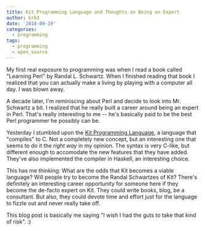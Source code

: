 ```yaml
---
title: Kit Programming Language and Thoughts on Being an Expert
author: brb3
date: '2018-09-19'
categories:
  - programming
tags:
  - programming
  - open_source
---
```


My first real exposure to programming was when I read a book called "Learning
Perl" by Randal L. Schwartz. When I finished reading that book I realized that
you can actually make a living by playing with a computer all day. I was blown
away.

A decade later, I'm reminiscing about Perl and decide to look into Mr. Schwartz
a bit. I realized that he really built a career around being an expert in Perl.
That's really interesting to me -- he's basically paid to be the best Perl
programmer he possibly can be.

Yesterday I stumbled upon the [Kit Programming
Language](https://www.kitlang.org/), a language that "compiles" to C. Not a
completely new concept, but an interesting one that seems to do it the _right
way_ in my opinion. The syntax is very C-like, but different enough to
accomodate the new features that they have added. They've also implemented the
compiler in Haskell, an interesting choice.

This has me thinking: What are the odds that Kit becomes a viable language? Will
people try to become the Randal Schwartzes of Kit? There's definitely an
interesting career opportunity for someone here if they become the de-facto
expert on Kit. They could write books, blog, be a consultant. But also, they
could devote time and effort just for the language to fizzle out and never
really take off.

This blog post is basically me saying "I wish I had the guts to take that kind
of risk". :)